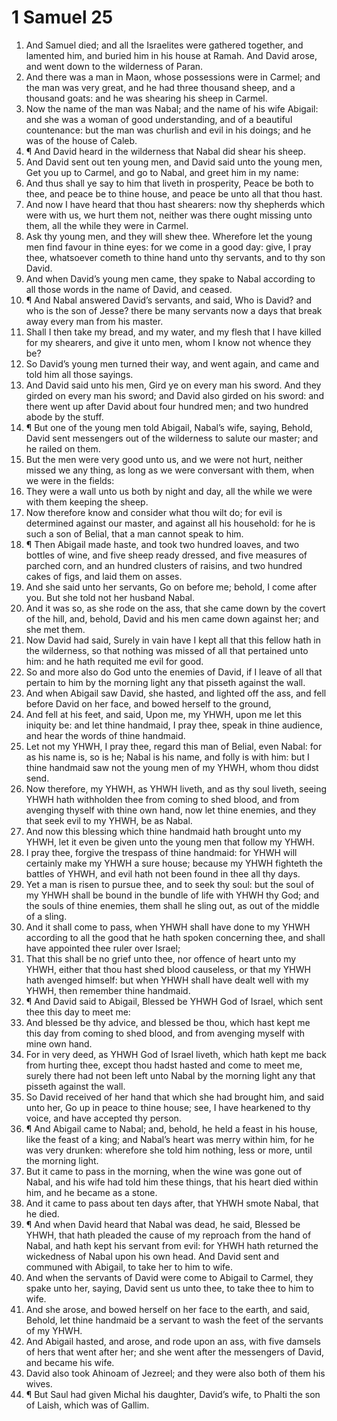 ﻿# 1 Samuel 25
1. And Samuel died; and all the Israelites were gathered together, and lamented him, and buried him in his house at Ramah. And David arose, and went down to the wilderness of Paran. 
2. And there was a man in Maon, whose possessions were in Carmel; and the man was very great, and he had three thousand sheep, and a thousand goats: and he was shearing his sheep in Carmel. 
3. Now the name of the man was Nabal; and the name of his wife Abigail: and she was a woman of good understanding, and of a beautiful countenance: but the man was churlish and evil in his doings; and he was of the house of Caleb. 
4. ¶ And David heard in the wilderness that Nabal did shear his sheep. 
5. And David sent out ten young men, and David said unto the young men, Get you up to Carmel, and go to Nabal, and greet him in my name: 
6. And thus shall ye say to him that liveth in prosperity, Peace be both to thee, and peace be to thine house, and peace be unto all that thou hast. 
7. And now I have heard that thou hast shearers: now thy shepherds which were with us, we hurt them not, neither was there ought missing unto them, all the while they were in Carmel. 
8. Ask thy young men, and they will shew thee. Wherefore let the young men find favour in thine eyes: for we come in a good day: give, I pray thee, whatsoever cometh to thine hand unto thy servants, and to thy son David. 
9. And when David’s young men came, they spake to Nabal according to all those words in the name of David, and ceased. 
10. ¶ And Nabal answered David’s servants, and said, Who is David? and who is the son of Jesse? there be many servants now a days that break away every man from his master. 
11. Shall I then take my bread, and my water, and my flesh that I have killed for my shearers, and give it unto men, whom I know not whence they be? 
12. So David’s young men turned their way, and went again, and came and told him all those sayings. 
13. And David said unto his men, Gird ye on every man his sword. And they girded on every man his sword; and David also girded on his sword: and there went up after David about four hundred men; and two hundred abode by the stuff. 
14. ¶ But one of the young men told Abigail, Nabal’s wife, saying, Behold, David sent messengers out of the wilderness to salute our master; and he railed on them. 
15. But the men were very good unto us, and we were not hurt, neither missed we any thing, as long as we were conversant with them, when we were in the fields: 
16. They were a wall unto us both by night and day, all the while we were with them keeping the sheep. 
17. Now therefore know and consider what thou wilt do; for evil is determined against our master, and against all his household: for he is such a son of Belial, that a man cannot speak to him. 
18. ¶ Then Abigail made haste, and took two hundred loaves, and two bottles of wine, and five sheep ready dressed, and five measures of parched corn, and an hundred clusters of raisins, and two hundred cakes of figs, and laid them on asses. 
19. And she said unto her servants, Go on before me; behold, I come after you. But she told not her husband Nabal. 
20. And it was so, as she rode on the ass, that she came down by the covert of the hill, and, behold, David and his men came down against her; and she met them. 
21. Now David had said, Surely in vain have I kept all that this fellow hath in the wilderness, so that nothing was missed of all that pertained unto him: and he hath requited me evil for good. 
22. So and more also do God unto the enemies of David, if I leave of all that pertain to him by the morning light any that pisseth against the wall. 
23. And when Abigail saw David, she hasted, and lighted off the ass, and fell before David on her face, and bowed herself to the ground, 
24. And fell at his feet, and said, Upon me, my YHWH, upon me let this iniquity be: and let thine handmaid, I pray thee, speak in thine audience, and hear the words of thine handmaid. 
25. Let not my YHWH, I pray thee, regard this man of Belial, even Nabal: for as his name is, so is he; Nabal is his name, and folly is with him: but I thine handmaid saw not the young men of my YHWH, whom thou didst send. 
26. Now therefore, my YHWH, as YHWH liveth, and as thy soul liveth, seeing YHWH hath withholden thee from coming to shed blood, and from avenging thyself with thine own hand, now let thine enemies, and they that seek evil to my YHWH, be as Nabal. 
27. And now this blessing which thine handmaid hath brought unto my YHWH, let it even be given unto the young men that follow my YHWH. 
28. I pray thee, forgive the trespass of thine handmaid: for YHWH will certainly make my YHWH a sure house; because my YHWH fighteth the battles of YHWH, and evil hath not been found in thee all thy days. 
29. Yet a man is risen to pursue thee, and to seek thy soul: but the soul of my YHWH shall be bound in the bundle of life with YHWH thy God; and the souls of thine enemies, them shall he sling out, as out of the middle of a sling. 
30. And it shall come to pass, when YHWH shall have done to my YHWH according to all the good that he hath spoken concerning thee, and shall have appointed thee ruler over Israel; 
31. That this shall be no grief unto thee, nor offence of heart unto my YHWH, either that thou hast shed blood causeless, or that my YHWH hath avenged himself: but when YHWH shall have dealt well with my YHWH, then remember thine handmaid. 
32. ¶ And David said to Abigail, Blessed be YHWH God of Israel, which sent thee this day to meet me: 
33. And blessed be thy advice, and blessed be thou, which hast kept me this day from coming to shed blood, and from avenging myself with mine own hand. 
34. For in very deed, as YHWH God of Israel liveth, which hath kept me back from hurting thee, except thou hadst hasted and come to meet me, surely there had not been left unto Nabal by the morning light any that pisseth against the wall. 
35. So David received of her hand that which she had brought him, and said unto her, Go up in peace to thine house; see, I have hearkened to thy voice, and have accepted thy person. 
36. ¶ And Abigail came to Nabal; and, behold, he held a feast in his house, like the feast of a king; and Nabal’s heart was merry within him, for he was very drunken: wherefore she told him nothing, less or more, until the morning light. 
37. But it came to pass in the morning, when the wine was gone out of Nabal, and his wife had told him these things, that his heart died within him, and he became as a stone. 
38. And it came to pass about ten days after, that YHWH smote Nabal, that he died. 
39. ¶ And when David heard that Nabal was dead, he said, Blessed be YHWH, that hath pleaded the cause of my reproach from the hand of Nabal, and hath kept his servant from evil: for YHWH hath returned the wickedness of Nabal upon his own head. And David sent and communed with Abigail, to take her to him to wife. 
40. And when the servants of David were come to Abigail to Carmel, they spake unto her, saying, David sent us unto thee, to take thee to him to wife. 
41. And she arose, and bowed herself on her face to the earth, and said, Behold, let thine handmaid be a servant to wash the feet of the servants of my YHWH. 
42. And Abigail hasted, and arose, and rode upon an ass, with five damsels of hers that went after her; and she went after the messengers of David, and became his wife. 
43. David also took Ahinoam of Jezreel; and they were also both of them his wives. 
44. ¶ But Saul had given Michal his daughter, David’s wife, to Phalti the son of Laish, which was of Gallim. 
